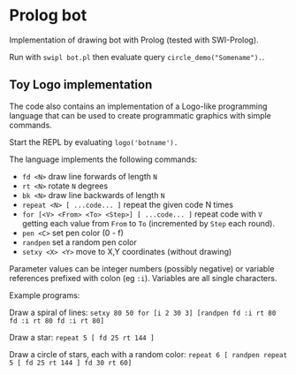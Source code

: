 # Prolog bot

Implementation of drawing bot with Prolog (tested with SWI-Prolog).

Run with `swipl bot.pl` then evaluate query `circle_demo("Somename").`.


## Toy Logo implementation

The code also contains an implementation of a Logo-like programming language
that can be used to create programmatic graphics with simple commands.

Start the REPL by evaluating `logo('botname').`

The language implements the following commands:
* `fd <N>` draw line forwards of length `N`
* `rt <N>` rotate `N` degrees
* `bk <N>` draw line backwards of length `N`
* `repeat <N> [ ...code... ]` repeat the given code N times
* `for [<V> <From> <To> <Step>] [ ...code... ]` repeat code with `V` getting each value from `From` to `To` (incremented by `Step` each round).
* `pen <C>` set pen color (0 - f)
* `randpen` set a random pen color
* `setxy <X> <Y>` move to X,Y coordinates (without drawing)

Parameter values can be integer numbers (possibly negative) or variable references prefixed with colon
(eg `:i`). Variables are all single characters.

Example programs:

Draw a spiral of lines:
`setxy 80 50 for [i 2 30 3] [randpen fd :i rt 80 fd :i rt 80 fd :i rt 80]`

Draw a star:
`repeat 5 [ fd 25 rt 144 ]`

Draw a circle of stars, each with a random color:
`repeat 6 [ randpen repeat 5 [ fd 25 rt 144 ] fd 30 rt 60]`

